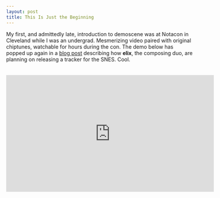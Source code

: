 ```yaml
---
layout: post
title: This Is Just the Beginning
---
```


My first, and admittedly late, introduction to demoscene was at Notacon in Cleveland while I was an undergrad. Mesmerizing video paired with original chiptunes, watchable for hours during the con. The demo below has popped up again in a [blog post](http://blog.attractmo.de/post/111642896790/this-is-just-the-beginning-of-what-we-can-do-on) describing how __elix__, the composing duo, are planning on releasing a tracker for the SNES. Cool.

<div class="video-wrapper">
<iframe style="margin-top: 20px;" width="560" height="315" src="https://www.youtube.com/embed/wi-NxM1EaXM" frameborder="0" allowfullscreen></iframe>
</div>

